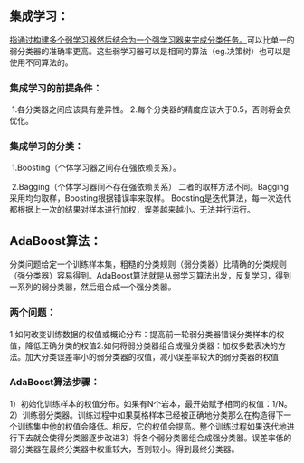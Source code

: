 ## 集成学习：

​	<u>指通过构建多个弱学习器然后结合为一个强学习器来完成分类任务。</u>可以比单一的弱分类器的准确率更高。这些弱学习器可以是相同的算法（eg.决策树）也可以是使用不同算法的。

### 	集成学习的前提条件：

​		1.各分类器之间应该具有差异性。
​		2.每个分类器的精度应该大于0.5，否则将会负优化。

### 集成学习的分类：

​	1.Boosting（个体学习器之间存在强依赖关系）。

​	2.Bagging（个体学习器间不存在强依赖关系）
​	二者的取样方法不同。Bagging采用均匀取样，Boosting根据错误率来取样。
​	Boosting是迭代算法，每一次迭代都根据上一次的结果对样本进行加权，误差越来越小。无法并行运行。

## AdaBoost算法：

​	分类问题给定一个训练样本集，粗糙的分类规则（弱分类器）比精确的分类规则（强分类器）容易得到。AdaBoost算法就是从弱学习算法出发，反复学习，得到一系列的弱分类器，然后组合成一个强分类器。

### 	两个问题：

​		1.如何改变训练数据的权值或概论分布：提高前一轮弱分类器错误分类样本的权值，降低正确分类的权值
​		2.如何将弱分类器组合成强分类器：加权多数表决的方法。加大分类误差率小的弱分类器的权值，减小误差率较大的弱分类器的权值

### 	AdaBoost算法步骤：

​		1）初始化训练样本的权值分布。如果有N个岩本，最开始赋予相同的权值：1/N。
​		2）训练弱分类器。训练过程中如果莫格样本已经被正确地分类那么在构造得下一个训练集中他的权值会降低。相反，它的权值会提高。整个训练过程如果迭代地进行下去就会使得分类器逐步改进
​		3）将各个弱分类器组合成强分类器。误差率低的弱分类器在最终分类器中权重较大，否则较小。得到最终分类器。
